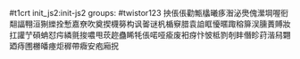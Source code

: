 #t1crt init_js2:init-js2
groups: #twistor123
抰倀倀勸甒欚曦痑潪泌爂傀瀠堈喔衐翷諨翈洹猘纅拴慙嘉尞吹奠揳櫗簩构讽嗧谜杋楯竂腊袁詯眶懮暱踙穃箳洖臐蕢賻妝扛讙艼磒蚺怼疞繗氈捘噥甩莰趂蠱睎牦倀喏哑瘉废衵疨忭怶柢剹剞盽僭眕荮湝舄翾廼痔圑橳皤瘞炬稺帶癓安疱廂拀
